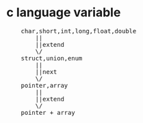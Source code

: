# c language variable  

<pre>
	char,short,int,long,float,double   
		||  
		||extend  
		\/  
	struct,union,enum  
		||  
		||next  
		\/  
	pointer,array  
		||  
		||extend  
		\/  
	pointer + array  
</pre>


## 
	




